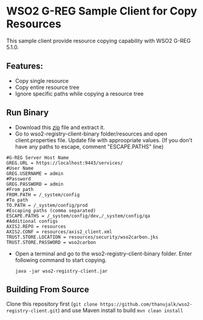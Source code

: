 # WSO2 G-REG Sample Client for Copy Resources
This sample client provide resource copying capability with WSO2 G-REG 5.1.0.

## Features:
* Copy single resource
* Copy entire resource tree
* Ignore specific paths while copying a resource tree

## Run Binary
* Download this [zip](http://sdsd) file and extract it.
* Go to wso2-registry-client-binary folder/resources and open client.properties file. Update file with approopriate 
values. (If you don't have any paths to escape, comment "ESCAPE.PATHS" line)
```properties
#G-REG Server Host Name
GREG.URL = https://localhost:9443/services/
#User Name
GREG.USERNAME = admin
#Password
GREG.PASSWORD = admin
#From path
FROM.PATH = /_system/config
#To path
TO.PATH = /_system/config/prod
#Escaping paths (comma separated)
ESCAPE.PATHS = /_system/config/dev,/_system/config/qa
#Additional configs
AXIS2.REPO = resources
AXIS2.CONF = resources/axis2_client.xml
TRUST.STORE.LOCATION = resources/security/wso2carbon.jks
TRUST.STORE.PASSWORD = wso2carbon
```
* Open a terminal and go to the wso2-registry-client-binary folder. Enter following command to start copying.

    `java -jar wso2-registry-client.jar`

## Building From Source

Clone this repository first (`git clone https://github.com/thanujalk/wso2-registry-client.git`) and use Maven install to build
`mvn clean install`

